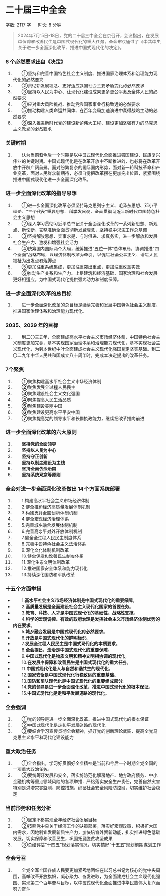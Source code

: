 # 二十届三中全会[](https://sakib.local/政治理论/时政篇/二十届三中全会.html#二十届三中全会)

 字数: 2117 字   时长: 8 分钟

> 2024年7月15日-18日，党的二十届三中全会在京召开，会议指出，在发展中保障和改善民生是中国式现代化的重大任务。全会审议通过了《中共中央关于进一步全面深化改革、推进中国式现代化的决定》。

### 6 个必然要求出自《决定》[](https://sakib.local/政治理论/时政篇/二十届三中全会.html#_6-个必然要求出自《决定》)

1.   ①坚持和完善中国特色社会主义制度、推进国家治理体系和治理能力现代化的必然要求
2.   ②贯彻新发展理念、更好适应我国社会主要矛盾变化的必然要求
3.   ③坚持以人民为中心、让现代化建设成果更多更公平惠及全体人民的必然要求
4.   ④应对重大风险挑战、推动党和国家事业行稳致远的必然要求
5.   ⑤推动构建人类命运共同体、在百年变局加速演进中赢得战略主动的必然要求
6.   ⑥深入推进新时代党的建设新的伟大工程、建设更加坚强有力的马克思主义政党的必然要求

### 关键时期[](https://sakib.local/政治理论/时政篇/二十届三中全会.html#关键时期)

1.   认为当前和今后一个时期是以中国式现代化全面推进强国建设、民族复兴伟业的关键时期。中国式现代化是在改革开放中不断推进的，也必将在改革开放中开辟广阔前景。面对纷繁复杂的国际国内形势，面对新一轮科技革命和产业变革，面对人民群众新期待，必须自觉把改革摆在更加突出位置，紧紧围绕推进中国式现代化进一步全面深化改革。

### 进一步全面深化改革的指导思想[](https://sakib.local/政治理论/时政篇/二十届三中全会.html#进一步全面深化改革的指导思想)

1.   ①进一步全面深化改革必须坚持马克思列宁主义、毛泽东思想、邓小平理论、“三个代表”重要思想、科学发展观，全面贯彻习近平新时代中国特色社会主义思想
2.   ②深入学习贯彻习近平总书记关于全面深化改革的一系列新思想、新观点、新论断，完整准确全面贯彻新发展理念，坚持稳中求进工作总基调
3.   ③坚持解放思想、实事求是、与时俱进、求真务实，进一步解放和发展社会生产力、激发和增强社会活力
4.   ④统筹国内国际两个大局，统筹推进“五位一体”总体布局，协调推进“四个全面”战略布局，以经济体制改革为牵引，以促进社会公平正义、增进人民福祉为出发点和落脚点
5.   ⑤更加注重系统集成，更加注重突出重点，更加注重改革实效
6.   ⑥推动生产关系和生产力、上层建筑和经济基础、国家治理和社会发展更好相适应，为中国式现代化提供强大动力和制度保障。

### 进一步全面深化改革的总目标[](https://sakib.local/政治理论/时政篇/二十届三中全会.html#进一步全面深化改革的总目标)

1.   进一步全面深化改革的总目标是继续完善和发展中国特色社会主义制度，推进国家治理体系和治理能力现代化。

### 2035、2029 年的目标[](https://sakib.local/政治理论/时政篇/二十届三中全会.html#_2035、2029-年的目标)

1.   到二〇三五年，全面建成高水平社会主义市场经济体制，中国特色社会主义制度更加完善，基本实现国家治理体系和治理能力现代化，基本实现社会主义现代化，为到本世纪中叶全面建成社会主义现代化强国奠定坚实基础。到二〇二九年中华人民共和国成立八十周年时，完成本决定提出的改革任务。

### 7个聚焦[](https://sakib.local/政治理论/时政篇/二十届三中全会.html#_7个聚焦)

1.   **①**聚焦构建高水平社会主义市场经济体制
2.   **②**聚焦发展全过程人民民主
3.   **③**聚焦建设社会主义文化强国
4.   **④**聚焦提高人民生活品质
5.   **⑤**聚焦建设美丽中国
6.   **⑥**聚焦建设更高水平平安中国
7.   **⑦**聚焦提高党的领导水平和长期执政能力，继续把改革推向前进

### 进一步全面深化改革的六大原则[](https://sakib.local/政治理论/时政篇/二十届三中全会.html#进一步全面深化改革的六大原则)

1.   **坚持党的全面领导**
2.   **坚持以人民为中心**
3.   **坚持守正创新**
4.   **坚持以制度建设为主线**
5.   **坚持全面依法治国**
6.   **坚持系统观念等原则**

### 全会对进一步全面深化改革做出 14 个方面系统部署[](https://sakib.local/政治理论/时政篇/二十届三中全会.html#全会对进一步全面深化改革做出-14-个方面系统部署)

1.   1.构建高水平社会主义市场经济体制
2.   2.健全推动经济高质量发展体制机制
3.   3.构建支持全面创新体制机制
4.   4.健全宏观经济治理体系
5.   5.完善城乡融合发展体制机制
6.   6.完善高水平对外开放体制机制
7.   7.健全全过程人民民主制度体系
8.   8.完善中国特色社会主义法治体系
9.   9.深化文化体制机制改革
10.   10.健全保障和改善民生制度体系
11.   11.深化生态文明体制改革
12.   12.推进国家安全体系和能力现代化
13.   13.持续深化国防和军队改革

### 十五个方面举措[](https://sakib.local/政治理论/时政篇/二十届三中全会.html#十五个方面举措)

-   1.**高水平社会主义市场经济体制是中国式现代化的重要保障**。
-   2.**高质量发展是全面建设社会主义现代化国家的首要任务**。
-   3.**教育、科技、人才是中国式现代化的基础性、战略性支撑**。
-   4.**科学的宏观调控、有效的政府治理是发挥社会主义市场经济体制优势的内在要求**。
-   5.**城乡融合发展是中国式现代化的必然要求**。
-   6.**开放是中国式现代化的鲜明标识**。
-   7.**发展全过程人民民主是中国式现代化的本质要求**。
-   8.**全会提出，法治是中国式现代化的重要保障**。
-   9.**中国式现代化是物质文明和精神文明相协调的现代化**。
-   10.**在发展中保障和改善民生是中国式现代化的重大任务**。
-   11.**中国式现代化是人与自然和谐共生的现代化**。
-   12.**国家安全是中国式现代化行稳致远的重要基础**。
-   13.**国防和军队现代化是中国式现代化的重要组成部分**。
-   14.**党的领导是进一步全面深化改革、推进中国式现代化的根本保证**。
-   15.**中国式现代化是走和平发展道路的现代化**。

### 全会强调[](https://sakib.local/政治理论/时政篇/二十届三中全会.html#全会强调)

1.   ①党的领导是进一步全面深化改革、推进中国式现代化的根本保证
2.   ②中国式现代化是走和平发展道路的现代化
3.   ③要结合学习宣传贯彻全会精神，抓好党的创新理论武装，提高全党马克思主义水平和现代化建设能力

### 重大政治任务[](https://sakib.local/政治理论/时政篇/二十届三中全会.html#重大政治任务)

1.   ①全会指出，学习好贯彻好全会精神是当前和今后一个时期全党全国的一项重大政治任务。
2.   ②要统筹好发展和安全，落实好防范化解房地产、地方政府债务、中小金融机构等重点领域风险的各项举措，严格落实安全生产责任，完善自然灾害特别是洪涝灾害监测、防控措施，织密社会安全风险防控网，切实维护社会稳定

### 当前形势和任务分析[](https://sakib.local/政治理论/时政篇/二十届三中全会.html#当前形势和任务分析)

1.   ①坚定不移实现全年经济社会发展目标
2.   ②按照党中央关于经济工作的决策部署，落实好宏观政策，积极扩大国内需求，因地制宜发展新质生产力，加快培育外贸新动能，扎实推进绿色低碳发展，切实保障和改善民生，巩固拓展脱贫攻坚成果
3.   ③总结评估“十四五”规划落实情况，切实搞好“十五五”规划前期谋划工作

### 全会号召[](https://sakib.local/政治理论/时政篇/二十届三中全会.html#全会号召)

1.   全党全军全国各族人民要更加紧密地团结在以习总书记为核心的党中央周围，高举改革开放旗帜，凝心聚力、奋发进取，为全面建成社会主义现代化强国、实现第二个百年奋斗目标，以中国式现代化全面推进中华民族伟大复兴而努力奋斗



